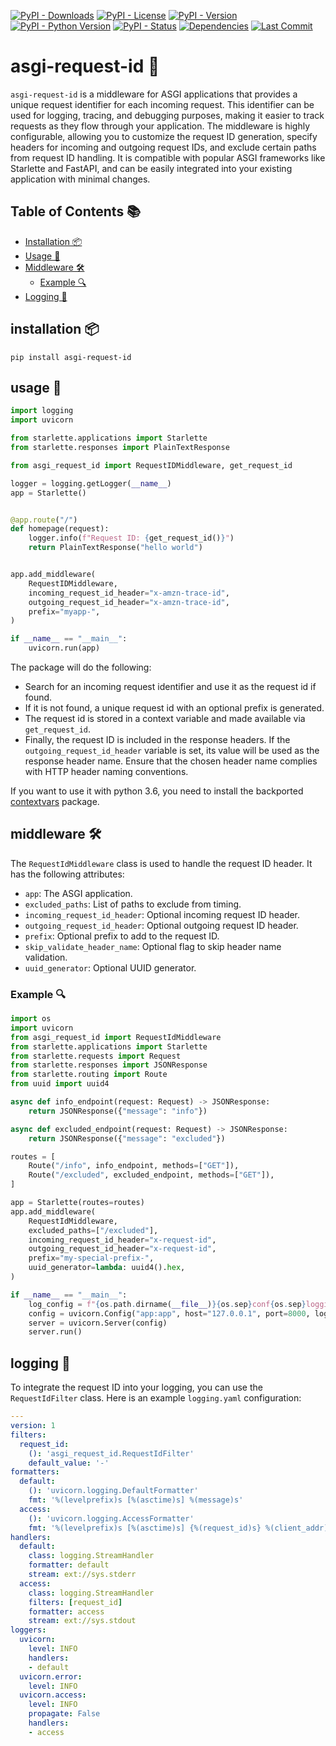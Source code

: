 [![PyPI - Downloads](https://img.shields.io/pypi/dm/asgi-request-id.svg)](https://pypi.org/project/asgi-request-id/)
[![PyPI - License](https://img.shields.io/pypi/l/asgi-request-id)](https://pypi.org/project/asgi-request-id/)
[![PyPI - Version](https://img.shields.io/pypi/v/asgi-claim-validator.svg)](https://pypi.org/project/asgi-request-id/)
[![PyPI - Python Version](https://img.shields.io/pypi/pyversions/asgi-request-id)](https://pypi.org/project/asgi-request-id/)
[![PyPI - Status](https://img.shields.io/pypi/status/asgi-request-id)](https://pypi.org/project/asgi-request-id/)
[![Dependencies](https://img.shields.io/librariesio/release/pypi/asgi-request-id)](https://libraries.io/pypi/asgi-request-id/)
[![Last Commit](https://img.shields.io/github/last-commit/arni-inaba/asgi-request-id)](https://github.com/arni-inaba/asgi-request-id/commits/main)

# asgi-request-id 🌟

`asgi-request-id` is a middleware for ASGI applications that provides a unique request identifier for each incoming request. This identifier can be used for logging, tracing, and debugging purposes, making it easier to track requests as they flow through your application. The middleware is highly configurable, allowing you to customize the request ID generation, specify headers for incoming and outgoing request IDs, and exclude certain paths from request ID handling. It is compatible with popular ASGI frameworks like Starlette and FastAPI, and can be easily integrated into your existing application with minimal changes.

## Table of Contents 📚

- [Installation 📦](#installation)
- [Usage 🚀](#usage)
- [Middleware 🛠️](#middleware)
    - [Example 🔍](#example)
- [Logging 📝](#logging)

## installation 📦

```
pip install asgi-request-id
```

## usage 🚀

```python
import logging
import uvicorn

from starlette.applications import Starlette
from starlette.responses import PlainTextResponse

from asgi_request_id import RequestIDMiddleware, get_request_id

logger = logging.getLogger(__name__)
app = Starlette()


@app.route("/")
def homepage(request):
    logger.info(f"Request ID: {get_request_id()}")
    return PlainTextResponse("hello world")


app.add_middleware(
    RequestIDMiddleware,
    incoming_request_id_header="x-amzn-trace-id",
    outgoing_request_id_header="x-amzn-trace-id",
    prefix="myapp-",
)

if __name__ == "__main__":
    uvicorn.run(app)
```

The package will do the following:

- Search for an incoming request identifier and use it as the request id if found.
- If it is not found, a unique request id with an optional prefix is generated.
- The request id is stored in a context variable and made available via `get_request_id`.
- Finally, the request ID is included in the response headers. If the `outgoing_request_id_header` variable is set, its value will be used as the response header name. Ensure that the chosen header name complies with HTTP header naming conventions.

If you want to use it with python 3.6, you need to install the backported [contextvars](https://github.com/MagicStack/contextvars) package.

## middleware 🛠️

The `RequestIdMiddleware` class is used to handle the request ID header. It has the following attributes:

- `app`: The ASGI application.
- `excluded_paths`: List of paths to exclude from timing.
- `incoming_request_id_header`: Optional incoming request ID header.
- `outgoing_request_id_header`: Optional outgoing request ID header.
- `prefix`: Optional prefix to add to the request ID.
- `skip_validate_header_name`: Optional flag to skip header name validation.
- `uuid_generator`: Optional UUID generator.

### Example 🔍
```python
import os
import uvicorn
from asgi_request_id import RequestIdMiddleware
from starlette.applications import Starlette
from starlette.requests import Request
from starlette.responses import JSONResponse
from starlette.routing import Route
from uuid import uuid4

async def info_endpoint(request: Request) -> JSONResponse:
    return JSONResponse({"message": "info"})

async def excluded_endpoint(request: Request) -> JSONResponse:
    return JSONResponse({"message": "excluded"})

routes = [
    Route("/info", info_endpoint, methods=["GET"]),
    Route("/excluded", excluded_endpoint, methods=["GET"]),
]

app = Starlette(routes=routes)
app.add_middleware(
    RequestIdMiddleware,
    excluded_paths=["/excluded"],
    incoming_request_id_header="x-request-id",
    outgoing_request_id_header="x-request-id",
    prefix="my-special-prefix-",
    uuid_generator=lambda: uuid4().hex,
)

if __name__ == "__main__":
    log_config = f"{os.path.dirname(__file__)}{os.sep}conf{os.sep}logging.yaml"
    config = uvicorn.Config("app:app", host="127.0.0.1", port=8000, log_config=log_config)
    server = uvicorn.Server(config)
    server.run()
```

## logging 📝

To integrate the request ID into your logging, you can use the `RequestIdFilter` class. Here is an example `logging.yaml` configuration:

```yaml
---
version: 1
filters:
  request_id:
    (): 'asgi_request_id.RequestIdFilter'
    default_value: '-'
formatters:
  default:
    (): 'uvicorn.logging.DefaultFormatter'
    fmt: '%(levelprefix)s [%(asctime)s] %(message)s'
  access:
    (): 'uvicorn.logging.AccessFormatter'
    fmt: '%(levelprefix)s [%(asctime)s] {%(request_id)s} %(client_addr)s - "%(request_line)s" %(status_code)s'
handlers:
  default:
    class: logging.StreamHandler
    formatter: default
    stream: ext://sys.stderr
  access:
    class: logging.StreamHandler
    filters: [request_id]
    formatter: access
    stream: ext://sys.stdout
loggers:
  uvicorn:
    level: INFO
    handlers:
    - default
  uvicorn.error:
    level: INFO
  uvicorn.access:
    level: INFO
    propagate: False
    handlers:
    - access
```